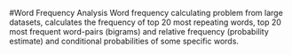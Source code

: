#Word Frequency Analysis
Word frequency calculating problem from large datasets, calculates the frequency of top 20 most repeating words,
top 20 most frequent word-pairs (bigrams) and relative frequency (probability estimate) and conditional 
probabilities of some specific words.
